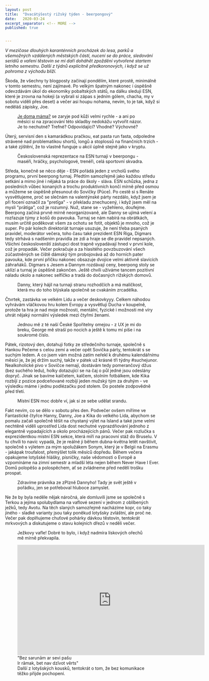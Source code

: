 ```yaml
---
layout: post
title:  "Dvacátýšestý rižský týden - beerpongový"
date:   2020-03-24
excerpt_separator: <!-- MORE -->
published: true


---
```


<p class="intro"><i><span class="dropcap">V</span> mezičase dlouhých karanténních procházek do lesa, parků a všemožných vzdálených městských částí, nucení se do práce, sledování seriálů a vaření těstovin se mi daří doháhět zpoždění vytvořené startem letního semestru. Další z týdnů explicitně předkoronových, i když se už pohroma z východu blíží.</i></p>

<!-- MORE --> 

Škoda, že všechny ty blogposty začínají pondělím, které prostě, minimálně v tomto semestru, není zajímavé. Po velkým špatným nakonec i úspěšně odevzdávám úkol do ekonomiky pobaltských států, na dálku sleduji ESN, které je zrovna na hokeji (a vybrali si zápas s jedním gólem, chacha, my v sobotu viděli přes deset) a večer asi houpu nohama, nevím, to je tak, když si neděláš zápisky, Joe.

<figure>  
 <img src="{{ site.baseurl }}/assets/img/IMG_5538.jpg" alt="" class="img-center"> 
   <figcaption><a href="https://www.youtube.com/watch?v=zh88Ooev_uI">Je doma máma?</a> se zaryje pod kůži velmi rychle - a ani po měsíci si na zpracování této skladby nedokážu vytvořit názor. Je to nechutné? Trefné? Odpovídající? Vhodné? Výchovné?</figcaption>
 </figure>

Úterý, servisní den s kamarádkou pračkou, eat pasta run fasta, odpoledne strávené nad problematikou shortů, longů a stoplossů na finančních trzích - a také zjištění, že to vlastně funguje u akcií úplně stejně jako v kryptu.

<figure>  
 <img src="{{ site.baseurl }}/assets/img/IMG_0156.jpg" alt="" class="img-center"> 
   <figcaption>Československá reprezentace na ESN turnaji v beerpongu - maséři, hráčky, psychologové, trenéři, celá sportovní skvadra.</figcaption>
 </figure>

Středa, konečně se něco děje - ESN pořádá jeden z vrcholů svého programu, první beerpong turnaj. Předtím samozřejmě jako každou středu setkání a mimo jiné i nějaká ta práce do školy - sláva. ESN schůzka, jedna z posledních vůbec konaných a trochu produktivních končí mírně před osmou a můžeme se úspěšně přesunout do Sovičky (Pūce). Po cestě si s Renāte vysvětlujeme, proč se slečnám na valentýnské párty nezdálo, když jsem je při focení označil za "pretīga" - v překladu znechucený, i když jsem měl na mysli "prātíga", což je rozumný. Nuž, stane se - vyžehleno, doufejme. Beerpong začíná prvně mírně neorganizovaně, ale Danny se ujímá velení a rozřazuje týmy z košů do pavouka. Turnaj se nám nabírá na obrátkách, musím určitě poděkovat všem za ochotu se fotit, objektů je mnoho, což je super. Po pár kolech direktoriát turnaje usuzuje, že není třeba psaných pravidel, moderátor večera, toho času také prezident ESN Riga, Digmars tedy strhává s nadšením pravidla ze zdi a hraje se dle pravidel nepsaných. Všichni českoslovenští zástupci dost trapně vypadávají hned v první kole, což je propadák. Večer pokračuje a za hlasitého povzbuzování všech zúčastněných se čiště dámský tým probojovává až do horních pater pavouka, kde první příčku nakonec obsazuje dvojice velmi aktivně slavících záhraňáků. Digmars s Jesem a Dannym rozdávají ceny, beerpong stoly se uklízí a turnaj je úspěšně zakončen. Ještě chvíli užíváme tancem pozitivní náladu okolo a nakonec selfíčko a tradá do dočasných rižských domovů.

<figure>  
 <img src="{{ site.baseurl }}/assets/img/IMG_5578.jpg" alt="" class="img-center"> 
   <figcaption>Danny, který hájil na turnaji stranu rozhodčích a má maličkost, která mu do toho blýskala společně se cvakáním zrcadélka.</figcaption>
 </figure>

Čtvrtek, zastávka ve velkém Lidu a večer deskovkyyy. Celkem náhodou vyhrávám vláčkovou hru kolem Evropy a vysvětluji Ducha v koupelně, protože ta hra je nad moje možnosti, mentální, fyzické i možnosti mé víry uhrát nějaký normální výsledek mezi čtyřmi ženami. 

<figure>  
 <img src="{{ site.baseurl }}/assets/img/IMG_5616.jpg" alt="" class="img-center"> 
   <figcaption>Jednou mě z té naší České Spořitelny omejou - z UX je mi do breku, George mě straší po nocích a ještě k tomu mí píše i na soukromé číslo.</figcaption>
 </figure>

Pátek, rizotový den, dotahuji fotky ze středečního turnaje, společně s Hankou Pečeme s celou zemí a večer opět Sovička párty, tentokrát s se suchým ledem. A co jsem vám možná zatím neřekl k druhému kalendářnímu měsíci je, že jej držím suchý, takže v pátek už krásné tři týdny #suchejunor. Nealkoholické pivo v Sovičce nemají, dostávám tedy pomerančový džus (bez suchého ledu), holky dotazující se na čaj o půl jedné jsou odeslány dopryč. Jinak se bavíme kalčetem, kalčem, stolním fotbálkem, kde Kika rozbíjí z pozice podceňované rozbíjí jeden mužský tým za druhým - ve výsledku máme i jednu podlézačku pod stolem. Do postele zodpovědně před třetí. 

<figure>  
 <img src="{{ site.baseurl }}/assets/img/ca0e8da9-4eb2-4bfd-8997-5cbf8b8dde10.jpg" alt="" class="img-center"> 
   <figcaption>Místní ESN moc dobře ví, jak si ze sebe udělat srandu.</figcaption>
 </figure>

Fakt nevím, co se dělo v sobotu přes den. Podvečer ovšem míříme ve Fantastické čtyřce Hanny, Danny, Joe a Kika do velkého Lida, abychom se pomalu začali společně těšit na chystaný výlet na Island a také jsme velmi nechtěně viděli uprostřed Lida dost nechutné vyprazdňování jednoho z elegantně vypadajících a okolo procházejících pánů. Večer pak rozlučka s exprezidentkou místní ESN sekce, která míří na pracovní stáž do Bruselu. V tu chvíli to navíc vypadá, že je reálné ji během dubna-května letět navštívit, společně s výletem za mým spolužákem Sonym, který je v Belgii na Erasmu - jakápak troufalost, přemýšlet tolik měsíců dopředu. Během večera opakujeme lotyšské hlášky, písničky, naše vědomosti o Evropě a vzpomínáme na zimní semestr a mladší léta nejen během Never Have I Ever. Domů polopěšo a polospěchem, ať se zvládneme před nedělí trošku prospat.

<figure>  
 <img src="{{ site.baseurl }}/assets/img/IMG_5669.jpg" alt="" class="img-center"> 
   <figcaption>Zdravíme právníka ze zPlzně Dannyho! Tady je svět ještě v pořádku, jen se potřeboval hluboce zamyslet.</figcaption>
 </figure>

Ne že by byla neděle nějak náročná, ale domluvili jsme se společně s Terkou a jejíma spolubydlama na vaflové sezení v jednom z oblíbených ježků, tedy Avotu. Na těch slaných samozřejmě nacházíme kopr, co taky jiného - sladké varianty jsou taky poněkud lotyšsky zvláštní, ale proč ne. Večer pak doplňujeme chuťové pohárky dávkou těstovin, tentokrát mrkvových a diskutujeme o stavu kolejních dřezů v neděli večer.     

<figure>  
 <img src="{{ site.baseurl }}/assets/img/IMG_5693.jpg" alt="" class="img-center"> 
   <figcaption>Ježkovy vafle! Dobré to bylo, i když nadmíra lískových ořechů mě mírně překvapila.</figcaption>
 </figure>

<figure>
	<iframe width="610" height="360" class="img-center d-block"
	src="https://www.youtube.com/embed/9ubgnQwsf9o"
	frameborder="0"></iframe>
	<figcaption>
		"Bez sarunām ar sevi pašu <br>
        Ir rāmak, bet nav dzīvot vērts" <br>
        Další z lotyšských kousků, tentokrát o tom, že bez komunikace těžko přijde pochopení.
    </figcaption></figure>   

